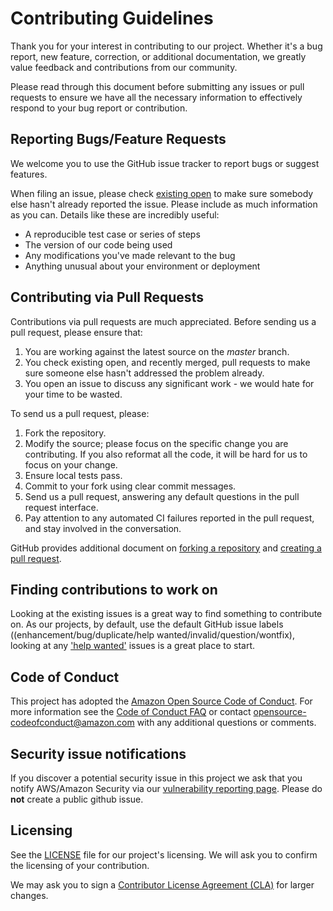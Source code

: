 # Contributing Guidelines

Thank you for your interest in contributing to our project. Whether it's a bug report, new feature, correction, or additional 
documentation, we greatly value feedback and contributions from our community.

Please read through this document before submitting any issues or pull requests to ensure we have all the necessary 
information to effectively respond to your bug report or contribution.


## Reporting Bugs/Feature Requests

We welcome you to use the GitHub issue tracker to report bugs or suggest features.

When filing an issue, please check [existing open](git@github.com:mjkinsey/spacedust-trivia.git/issues) to make sure somebody else hasn't already reported the issue. Please include as much information as you can. Details like these are incredibly useful:

* A reproducible test case or series of steps
* The version of our code being used
* Any modifications you've made relevant to the bug
* Anything unusual about your environment or deployment


## Contributing via Pull Requests
Contributions via pull requests are much appreciated. Before sending us a pull request, please ensure that:

1. You are working against the latest source on the *master* branch.
2. You check existing open, and recently merged, pull requests to make sure someone else hasn't addressed the problem already.
3. You open an issue to discuss any significant work - we would hate for your time to be wasted.

To send us a pull request, please:

1. Fork the repository.
2. Modify the source; please focus on the specific change you are contributing. If you also reformat all the code, it will be hard for us to focus on your change.
3. Ensure local tests pass.
4. Commit to your fork using clear commit messages.
5. Send us a pull request, answering any default questions in the pull request interface.
6. Pay attention to any automated CI failures reported in the pull request, and stay involved in the conversation.

GitHub provides additional document on [forking a repository](https://help.github.com/articles/fork-a-repo/) and 
[creating a pull request](https://help.github.com/articles/creating-a-pull-request/).


## Finding contributions to work on
Looking at the existing issues is a great way to find something to contribute on. As our projects, by default, use the default GitHub issue labels ((enhancement/bug/duplicate/help wanted/invalid/question/wontfix), looking at any ['help wanted'](https://github.com/alexa/skill-sample-nodejs-quiz-game/labels/help%20wanted) issues is a great place to start. 


## Code of Conduct
This project has adopted the [Amazon Open Source Code of Conduct](https://aws.github.io/code-of-conduct). 
For more information see the [Code of Conduct FAQ](https://aws.github.io/code-of-conduct-faq) or contact 
opensource-codeofconduct@amazon.com with any additional questions or comments.


## Security issue notifications
If you discover a potential security issue in this project we ask that you notify AWS/Amazon Security via our [vulnerability reporting page](http://aws.amazon.com/security/vulnerability-reporting/). Please do **not** create a public github issue.


## Licensing

See the [LICENSE](https://github.com/alexa/skill-sample-nodejs-quiz-game/blob/master/LICENSE) file for our project's licensing. We will ask you to confirm the licensing of your contribution.

We may ask you to sign a [Contributor License Agreement (CLA)](http://en.wikipedia.org/wiki/Contributor_License_Agreement) for larger changes.

